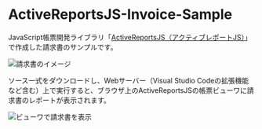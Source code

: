# ActiveReportsJS-Invoice-Sample
JavaScript帳票開発ライブラリ「[ActiveReportsJS（アクティブレポートJS）](https://www.grapecity.co.jp/developer/activereportsjs)」で作成した請求書のサンプルです。


<img title="請求書のイメージ" src="https://cdn-ak.f.st-hatena.com/images/fotolife/G/GrapeCity_dev/20191227/20191227104845.png" alt="請求書のイメージ" >


ソース一式をダウンロードし、Webサーバー（Visual Studio Codeの拡張機能など含む）上で実行すると、ブラウザ上のActiveReportsJSの帳票ビューワに請求書のレポートが表示されます。


<img title="ビューワで請求書を表示" src="https://cdn-ak.f.st-hatena.com/images/fotolife/G/GrapeCity_dev/20200116/20200116161520.png" alt="ビューワで請求書を表示" >
